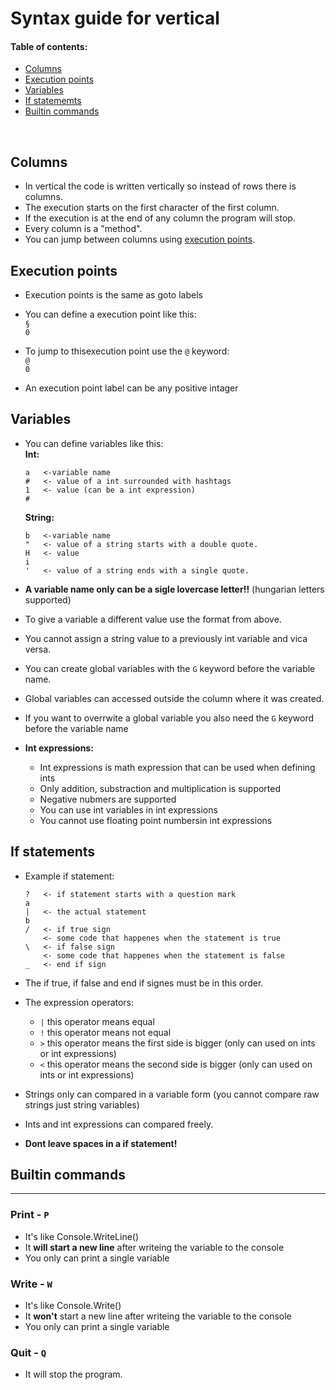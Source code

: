 # Syntax guide for vertical

#### Table of contents:

- [Columns](#columns)
- [Execution points](#execution-points)
- [Variables](#variables)
- [If statememts](#if-statements)
- [Builtin commands](#builtin-commands)

<br>

## Columns

- In vertical the code is written vertically so instead of rows there is columns.
- The execution starts on the first character of the first column.
- If the execution is at the end of any column the program will stop.
- Every column is a "method".
- You can jump between columns using [execution points](#execution-points).

## Execution points

- Execution points is the same as goto labels
- You can define a execution point like this:<br>
  `§`<br>
  `0`

- To jump to thisexecution point use the `@` keyword:<br>
  `@`<br>
  `0`
- An execution point label can be any positive intager

## Variables

- You can define variables like this:<br>
  **Int:**

  ```
  a   <-variable name
  #   <- value of a int surrounded with hashtags
  1   <- value (can be a int expression)
  #
  ```

  **String:** <br>

  ```
  b   <-variable name
  "   <- value of a string starts with a double quote.
  H   <- value
  i
  '   <- value of a string ends with a single quote.
  ```

- **A variable name only can be a sigle lovercase letter!!** (hungarian letters supported)
- To give a variable a different value use the format from above.
- You cannot assign a string value to a previously int variable and vica versa.
- You can create global variables with the `G` keyword before the variable name.
- Global variables can accessed outside the column where it was created.
- If you want to overrwite a global variable you also need the `G` keyword before the variable name

- **Int expressions:**
  - Int expressions is math expression that can be used when defining ints
  - Only addition, substraction and multiplication is supported
  - Negative nubmers are supported
  - You can use int variables in int expressions
  - You cannot use floating point numbersin int expressions

## If statements

- Example if statement:

  ```
  ?   <- if statement starts with a question mark
  a
  |   <- the actual statement
  b
  /   <- if true sign
      <- some code that happenes when the statement is true
  \   <- if false sign
      <- some code that happenes when the statement is false
  _   <- end if sign
  ```

- The if true, if false and end if signes must be in this order.
- The expression operators:
  - `|` this operator means equal
  - `!` this operator means not equal
  - `>` this operator means the first side is bigger (only can used on ints or int expressions)
  - `<` this operator means the second side is bigger (only can used on ints or int expressions)
- Strings only can compared in a variable form (you cannot compare raw strings just string variables)
- Ints and int expressions can compared freely.
- **Dont leave spaces in a if statement!**

## Builtin commands

<hr>

### Print - `P`

- It's like Console.WriteLine()
- It **will start a new line** after writeing the variable to the console
- You only can print a single variable

### Write - `W`

- It's like Console.Write()
- It **won't** start a new line after writeing the variable to the console
- You only can print a single variable

### Quit - `Q`

- It will stop the program.
